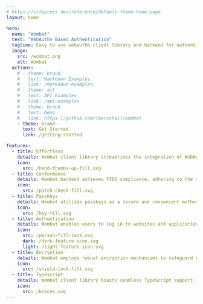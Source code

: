 ```yaml
---
# https://vitepress.dev/reference/default-theme-home-page
layout: home

hero:
  name: "Wembat"
  text: "WebAuthn Based Authentication"
  tagline: Easy to use webauthn client library and backend for authentication and encryption.
  image:
    src: /wombat.png
    alt: Wombat
  actions:
    # - theme: brand
    #   text: Markdown Examples
    #   link: /markdown-examples
    # - theme: alt
    #   text: API Examples
    #   link: /api-examples
    # - theme: brand
    #   text: Demo
    #   link: https://github.com/lmarschall/wembat
    - theme: brand
      text: Get Started
      link: /getting-started

features:
  - title: Effortless
    details: Wembat client library streamlines the integration of WebAuthn authentication into applications, offering developers a user-friendly toolkit. With intuitive APIs this library enables developers to effortlessly implement secure authentication and encryption mechanisms.
    icon:
      src: /hand-thumbs-up-fill.svg
  - title: Conformance
    details: Wembat backend achieves FIDO compliance, adhering to the robust security standards set by the FIDO Alliance. This ensures that the authentication processes align with FIDO specifications, providing a foundation for secure and interoperable authentication methods.
    icon:
      src: /patch-check-fill.svg
  - title: Passkeys
    details: Wembat utilizes passkeys as a secure and convenient method for user authentication. Passkeys, often stored on devices like security keys or biometric sensors, replace traditional passwords, offering a reliable way to verify user identity. 
    icon:
      src: /key-fill.svg
  - title: Authentication
    details: Wembat enables users to log in to websites and applications using biometrics, mobile devices, or security keys, enhancing online security by eliminating the reliance on passwords. Users experience a seamless and phishing-resistant authentication process.
    icon:
      src: /person-fill-lock.svg
      dark: /dark-feature-icon.svg
      light: /light-feature-icon.svg
  - title: Encryption
    details: Wembat employs robust encryption mechanisms to safeguard user authentication and sensitive data. It ensures that communication between the user's device and the server remains secure and resistant to unauthorized access.
    icon:
      src: /shield-lock-fill.svg
  - title: Typescript
    details: Wembat client library boasts seamless TypeScript support, empowering developers with type safety and enhanced code readability. Developers can leverage static typing to catch potential errors early in the development process.
    icon:
      src: /braces.svg
---
```


